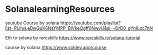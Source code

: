 # SolanalearningResources
youtube Course by solana https://youtube.com/playlist?list=PLilwLeBwGuK6NsYMPP_BlVkeQgff0NwvU&si=-DrD0_gYnILoc7nN

Eth to solana by rareskills https://www.rareskills.io/solana-tutorial

course by solana https://www.soldev.app/course
